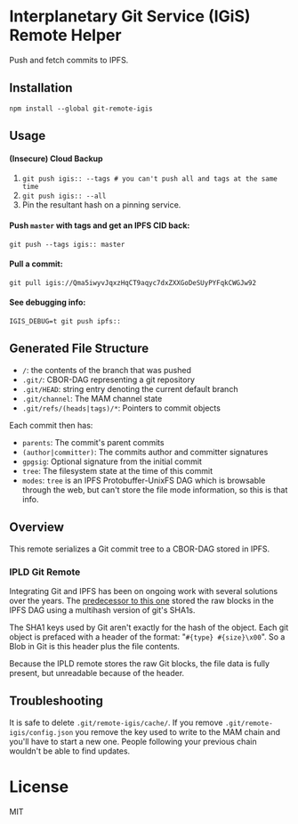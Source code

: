 # Interplanetary Git Service (IGiS) Remote Helper

Push and fetch commits to IPFS.

## Installation

`npm install --global git-remote-igis`

## Usage

#### (Insecure) Cloud Backup

1. `git push igis:: --tags # you can't push all and tags at the same time`
2. `git push igis:: --all`
3. Pin the resultant hash on a pinning service.

#### Push `master` with tags and get an IPFS CID back:

`git push --tags igis:: master`

#### Pull a commit:

`git pull igis://Qma5iwyvJqxzHqCT9aqyc7dxZXXGoDeSUyPYFqkCWGJw92`

#### See debugging info:

`IGIS_DEBUG=t git push ipfs::`

## Generated File Structure

* `/`: the contents of the branch that was pushed
* `.git/`: CBOR-DAG representing a git repository
* `.git/HEAD`: string entry denoting the current default branch
* `.git/channel`: The MAM channel state
* `.git/refs/(heads|tags)/*`: Pointers to commit objects

Each commit then has:

* `parents`: The commit's parent commits
* `(author|committer)`: The commits author and committer signatures
* `gpgsig`: Optional signature from the initial commit
* `tree`: The filesystem state at the time of this commit
* `modes`: `tree` is an IPFS Protobuffer-UnixFS DAG which is browsable through the web, but can't store the file mode information, so this is that info.

## Overview

This remote serializes a Git commit tree to a CBOR-DAG stored in IPFS.

### IPLD Git Remote

Integrating Git and IPFS has been on ongoing work with several solutions over the years. The [predecessor to this one](//github.com/ipfs-shipyard/git-remote-ipld) stored the raw blocks in the IPFS DAG using a multihash version of git's SHA1s.

The SHA1 keys used by Git aren't exactly for the hash of the object. Each git object is prefaced with a header of the format: "`#{type} #{size}\x00`". So a Blob in Git is this header plus the file contents.

Because the IPLD remote stores the raw Git blocks, the file data is fully present, but unreadable because of the header.

## Troubleshooting

It is safe to delete `.git/remote-igis/cache/`. If you remove `.git/remote-igis/config.json` you remove the key used to write to the MAM chain and you'll have to start a new one. People following your previous chain wouldn't be able to find updates.

# License
MIT
